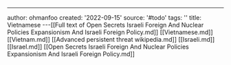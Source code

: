 ---
author: ohmanfoo
created: '2022-09-15'
source: '#todo'
tags: ''
title: Vietnamese
---[[Full text of Open Secrets Israeli Foreign And Nuclear Policies Expansionism And Israeli Foreign Policy.md]]
[[Vietnamese.md]]
[[Vietnam.md]]
[[Advanced persistent threat wikipedia.md]]
[[Israeli.md]]
[[Israel.md]]
[[Open Secrets Israeli Foreign And Nuclear Policies Expansionism And Israeli Foreign Policy.md]]
